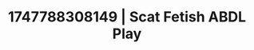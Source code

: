 ---
categories:
- Vocal tease
- Erotic vulnerability
- Morning seduction
- Self-pleasure
- Digital dominatrix
image: /assets/images/1747788308149.jpg
layout: post
seo:
  description: Featured content with sensual ABDL Play, Scat Fetish. HD images available.
  keywords: ABDL Play, Scat Fetish
  og_image: /assets/images/1747788308149.jpg
  schema_type: VisualArtwork
tags:
- ABDL Play
- '#1747788308149'
- Scat Fetish
title: 1747788308149 | Scat Fetish ABDL Play
---